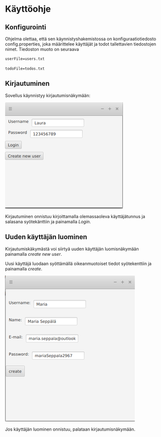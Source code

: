 # Käyttöohje
## Konfigurointi

Ohjelma olettaa, että sen käynnistyshakemistossa on konfiguraatiotiedosto config.properties, joka määrittelee käyttäjät ja todot tallettavien tiedostojen nimet. Tiedoston muoto on seuraava

    userFile=users.txt

    todoFile=todos.txt

## Kirjautuminen

Sovellus käynnistyy kirjautumisnäkymään:

![kuva kirjautumisnäkymästä](https://github.com/lchz/otm-harjoitustyo/blob/master/Kurssien_seurantajarjestelma/dokumentaatio/kuvat/kirjautumisnakyma.png)

Kirjautuminen onnistuu kirjoittamalla olemassaoleva käyttäjätunnus ja salasana syötekänttiin ja painamalla _Login_.

## Uuden käyttäjän luominen

Kirjautumiskäkymästä voi siirtyä uuden käyttäjän luomisnäkymään painamalla _create new user_.

Uusi käyttäjä luodaan syöttämällä oikeanmuotoiset tiedot syötekenttiin ja painamalla _create_.

![kuva uuden käyttäjän luomisesta](https://github.com/lchz/otm-harjoitustyo/blob/master/Kurssien_seurantajarjestelma/dokumentaatio/kuvat/uudenkayttajanluominen.png)

Jos käyttäjän luominen onnistuu, palataan kirjautumisnäkymään.

